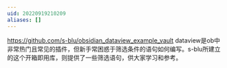 ```yaml
---
uid: 20220919210209
aliases: []
---
```

https://github.com/s-blu/obsidian_dataview_example_vault
dataview是ob中非常热门且常见的插件，但新手常困惑于筛选条件​的语句如何编写。s-blu所建立的这个开箱即用库，则提供了一些​筛选语句，供大家学习和参考。